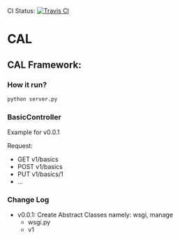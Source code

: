 CI Status: [![Travis CI](https://travis-ci.org/cloudcomputinghust/CAL.svg?branch=master)](https://travis-ci.org/cloudcomputinghust/CAL)
    
# CAL
## CAL Framework:
### How it run?

```bash
python server.py
```

### BasicController
Example for v0.0.1

Request:

- GET v1/basics
- POST v1/basics
- PUT v1/basics/1
- ...


### Change Log
- v0.0.1: Create Abstract Classes namely: wsgi, manage
    + wsgi.py
    + v1
